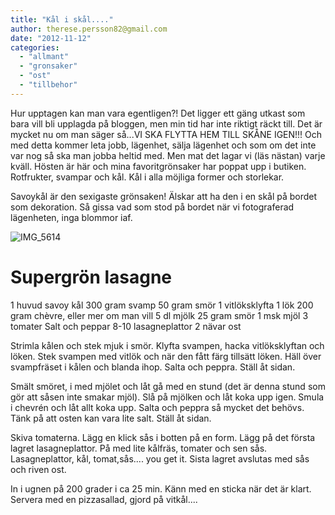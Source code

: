 ```yaml
---
title: "Kål i skål...."
author: therese.persson82@gmail.com
date: "2012-11-12"
categories: 
  - "allmant"
  - "gronsaker"
  - "ost"
  - "tillbehor"
---
```


Hur upptagen kan man vara egentligen?! Det ligger ett gäng utkast som bara vill bli upplagda på bloggen, men min tid har inte riktigt räckt till. Det är mycket nu om man säger så...VI SKA FLYTTA HEM TILL SKÅNE IGEN!!! Och med detta kommer leta jobb, lägenhet, sälja lägenhet och som om det inte var nog så ska man jobba heltid med. Men mat det lagar vi (läs nästan) varje kväll. Hösten är här och mina favoritgrönsaker har poppat upp i butiken. Rotfrukter, svampar och kål. Kål i alla möjliga former och storlekar.

Savoykål är den sexigaste grönsaken! Älskar att ha den i en skål på bordet som dekoration. Så gissa vad som stod på bordet när vi fotograferad lägenheten, inga blommor iaf.

![](/static/img/IMG_5614-1024x682.jpg "IMG_5614")

# Supergrön lasagne

1 huvud savoy kål 300 gram svamp 50 gram smör 1 vitlöksklyfta 1 lök 200 gram chèvre, eller mer om man vill 5 dl mjölk 25 gram smör 1 msk mjöl 3 tomater Salt och peppar 8-10 lasagneplattor 2 nävar ost

Strimla kålen och stek mjuk i smör. Klyfta svampen, hacka vitlöksklyftan och löken. Stek svampen med vitlök och när den fått färg tillsätt löken. Häll över svampfräset i kålen och blanda ihop. Salta och peppra. Ställ åt sidan.

Smält smöret, i med mjölet och låt gå med en stund (det är denna stund som gör att såsen inte smakar mjöl). Slå på mjölken och låt koka upp igen. Smula i chevrén och låt allt koka upp. Salta och peppra så mycket det behövs. Tänk på att osten kan vara lite salt. Ställ åt sidan.

Skiva tomaterna. Lägg en klick sås i botten på en form. Lägg på det första lagret lasagneplattor. På med lite kålfräs, tomater och sen sås. Lasagneplattor, kål, tomat,sås.... you get it. Sista lagret avslutas med sås och riven ost.

In i ugnen på 200 grader i ca 25 min. Känn med en sticka när det är klart. Servera med en pizzasallad, gjord på vitkål....
